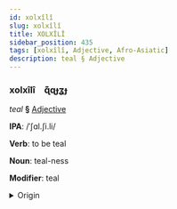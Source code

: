 ```yaml
---
id: xolxîlî
slug: xolxîlî
title: XOLXÎLÎ
sidebar_position: 435
tags: [xolxîlî, Adjective, Afro-Asiatic]
description: teal § Adjective
---
```


### xolxîlî&emsp;<span kind="abugida">ɋ͊ɋɟʓɟ</span>

*teal* **§** [Adjective](../../tags/Adjective)

**IPA**: /ˈʃɑl.ʃi.li/

**Verb**: to be teal

**Noun**: teal-ness

**Modifier**: teal

<details>
    <summary>Origin</summary>
    Arabic شَرْشِيرِيّ šaršīriyy /ʃar.ʃiː.rijj/<br/>
    <em>Afro-Asiatic Language Family</em>
</details>